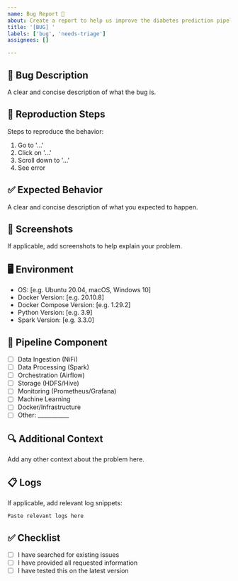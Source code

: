 ```yaml
---
name: Bug Report 🐛
about: Create a report to help us improve the diabetes prediction pipeline
title: '[BUG] '
labels: ['bug', 'needs-triage']
assignees: []

---
```


## 🐛 Bug Description
A clear and concise description of what the bug is.

## 🔄 Reproduction Steps
Steps to reproduce the behavior:
1. Go to '...'
2. Click on '...'
3. Scroll down to '...'
4. See error

## ✅ Expected Behavior
A clear and concise description of what you expected to happen.

## 📸 Screenshots
If applicable, add screenshots to help explain your problem.

## 🖥️ Environment
- OS: [e.g. Ubuntu 20.04, macOS, Windows 10]
- Docker Version: [e.g. 20.10.8]
- Docker Compose Version: [e.g. 1.29.2]
- Python Version: [e.g. 3.9]
- Spark Version: [e.g. 3.3.0]

## 📝 Pipeline Component
- [ ] Data Ingestion (NiFi)
- [ ] Data Processing (Spark)
- [ ] Orchestration (Airflow)
- [ ] Storage (HDFS/Hive)
- [ ] Monitoring (Prometheus/Grafana)
- [ ] Machine Learning
- [ ] Docker/Infrastructure
- [ ] Other: ___________

## 🔍 Additional Context
Add any other context about the problem here.

## 📋 Logs
If applicable, add relevant log snippets:

```
Paste relevant logs here
```

## ✅ Checklist
- [ ] I have searched for existing issues
- [ ] I have provided all requested information
- [ ] I have tested this on the latest version
